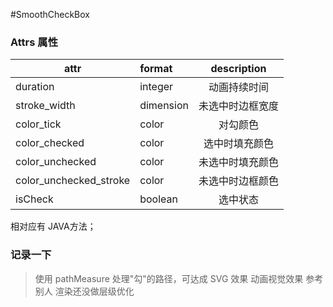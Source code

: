 #SmoothCheckBox


### Attrs 属性
|attr|format|description|
|---|:---|:---:|
|duration|integer|动画持续时间|
|stroke_width|dimension|未选中时边框宽度|
|color_tick|color|对勾颜色|
|color_checked|color|选中时填充颜色|
|color_unchecked|color|未选中时填充颜色|
|color_unchecked_stroke|color|未选中时边框颜色|
|isCheck|boolean|选中状态|

相对应有 JAVA方法；


### 记录一下
> 使用 pathMeasure 处理"勾"的路径，可达成 SVG 效果
  动画视觉效果 参考别人
  渲染还没做层级优化
